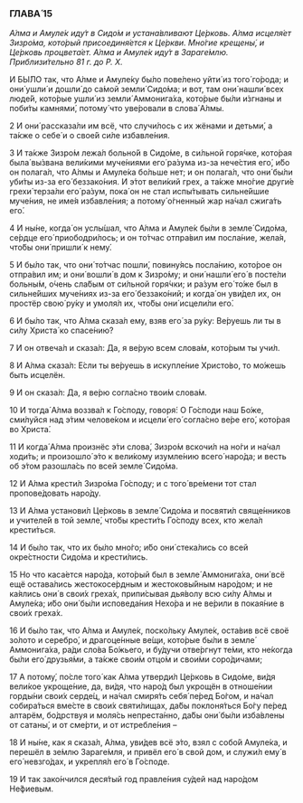 ### ГЛАВА́ 15

_А́лма и Амуле́к иду́т в Сидо́м и устана́вливают Це́рковь. А́лма исцеля́ет Зизро́ма, кото́рый присоединя́ется к Це́ркви. Мно́гие крещены́, и Це́рковь процвета́ет. А́лма и Амуле́к иду́т в Зараге́млю. Приблизи́тельно 81 г. до Р. Х._

И БЫ́ЛО так, что А́лме и Амуле́ку бы́ло пове́лено уйти́ из того́ го́рода; и они́ ушли́ и дошли́ до са́мой земли́ Сидо́ма; и вот, там они́ нашли́ всех люде́й, кото́рые ушли́ из земли́ Аммонига́ха, кото́рые бы́ли и́згнаны и поби́ты камнями́, потому́ что уве́ровали в слова́ А́лмы.

2 И они́ рассказа́ли им всё, что случи́лось с их жёнами и детьми́, а та́кже о себе́ и о свое́й си́ле избавле́ния.

3 И та́кже Зизро́м лежа́л больно́й в Сидо́ме, в си́льной горя́чке, кото́рая была́ вы́звана вели́кими муче́ниями его́ ра́зума из-за нече́стия его́, и́бо он полага́л, что А́лмы и Амуле́ка бо́льше нет; и он полага́л, что они́ бы́ли уби́ты из-за его́ беззако́ния. И э́тот вели́кий грех, а та́кже мно́гие други́е грехи́ терза́ли его́ ра́зум, пока́ он не стал испы́тывать сильне́йшие муче́ния, не име́я избавле́ния; а потому́ о́гненный жар на́чал сжига́ть его́.

4 И ны́не, когда́ он услы́шал, что А́лма и Амуле́к бы́ли в земле́ Сидо́ма, се́рдце его́ приободри́лось; и он то́тчас отпра́вил им посла́ние, жела́я, что́бы они́ пришли́ к нему́.

5 И бы́ло так, что они́ то́тчас пошли́, повину́ясь посла́нию, кото́рое он отпра́вил им; и они́ вошли́ в дом к Зизро́му; и они́ нашли́ его́ в посте́ли больны́м, о́чень сла́бым от си́льной горя́чки; и ра́зум его́ то́же был в сильне́йших муче́ниях из-за его́ беззако́ний; и когда́ он уви́дел их, он простёр свою́ ру́ку и умоля́л их, что́бы они́ исцели́ли его́.

6 И бы́ло так, что А́лма сказа́л ему, взяв его́ за ру́ку: Ве́руешь ли ты в си́лу Христа́ ко спасе́нию?

7 И он отвеча́л и сказа́л: Да, я ве́рую всем слова́м, кото́рым ты учи́л.

8 И А́лма сказа́л: Е́сли ты ве́руешь в искупле́ние Христо́во, то мо́жешь быть исцелён.

9 И он сказа́л: Да, я ве́рю согла́сно твои́м слова́м.

10 И тогда́ А́лма воззва́л к Го́споду, говоря́: О Го́споди наш Бо́же, сми́луйся над э́тим челове́ком и исцели́ его́ согла́сно ве́ре его́, кото́рая во Христа́.

11 И когда́ А́лма произнёс э́ти слова́, Зизро́м вскочи́л на но́ги и на́чал ходи́ть; и произошло́ э́то к вели́кому изумле́нию всего́ наро́да; и весть об э́том разошла́сь по всей земле́ Сидо́ма.

12 И А́лма крести́л Зизро́ма Го́споду; и с того́ вре́мени тот стал пропове́довать наро́ду.

13 И А́лма установи́л Це́рковь в земле́ Сидо́ма и посвяти́л свяще́нников и учителе́й в той земле́, что́бы крести́ть Го́споду всех, кто жела́л крести́ться.

14 И бы́ло так, что их бы́ло мно́го; и́бо они́ стека́лись со всей окре́стности Сидо́ма и крести́лись.

15 Но что каса́ется наро́да, кото́рый был в земле́ Аммонига́ха, они́ всё ещё остава́лись жестокосе́рдным и жестоковы́йным наро́дом; и не ка́ялись они́ в свои́х греха́х, припи́сывая дья́волу всю си́лу А́лмы и Амуле́ка; и́бо они́ бы́ли исповеда́ния Нехо́ра и не ве́рили в покая́ние в свои́х греха́х.

16 И бы́ло так, что А́лма и Амуле́к, поско́льку Амуле́к, оста́вив всё своё зо́лото и серебро́, и драгоце́нные ве́щи, кото́рые бы́ли в земле́ Аммонига́ха, ра́ди сло́ва Бо́жьего, и бу́дучи отве́ргнут те́ми, кто не́когда бы́ли его́ друзья́ми, а та́кже свои́м отцо́м и свои́ми соро́дичами;

17 А потому́, по́сле того́ как А́лма утверди́л Це́рковь в Сидо́ме, ви́дя вели́кое укроще́ние, да, ви́дя, что наро́д был укрощён в отноше́нии горды́ни свои́х серде́ц, и на́чал смиря́ть себя́ пе́ред Бо́гом, и на́чал собира́ться вме́сте в свои́х святи́лищах, да́бы поклоня́ться Бо́гу пе́ред алтарём, бо́дрствуя и моля́сь непреста́нно, да́бы они́ бы́ли изба́влены от сатаны́, и от сме́рти, и от истребле́ния –

18 И ны́не, как я сказа́л, А́лма, уви́дев всё э́то, взял с собо́й Амуле́ка, и перешёл в зе́млю Зараге́мля, и привёл его́ в свой дом, и служи́л ему́ в его́ невзго́дах, и укрепля́л его́ в Го́споде.

19 И так зако́нчился деся́тый год правле́ния су́дей над наро́дом Не́фиевым.
